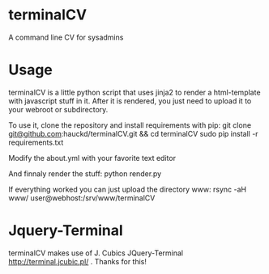# terminalCV
A command line CV for sysadmins

# Usage
terminalCV is a little python script that uses jinja2 to render a html-template with javascript stuff in it.
After it is rendered, you just need to upload it to your webroot or subdirectory.

To use it, clone the repository and install requirements with pip:
  git clone git@github.com:hauckd/terminalCV.git && cd terminalCV
  sudo pip install -r requirements.txt

Modify the about.yml with your favorite text editor

And finnaly render the stuff:
  python render.py

If everything worked you can just upload the directory www:
  rsync -aH www/ user@webhost:/srv/www/terminalCV
  
# Jquery-Terminal
terminalCV makes use of J. Cubics JQuery-Terminal http://terminal.jcubic.pl/ .
Thanks for this!
